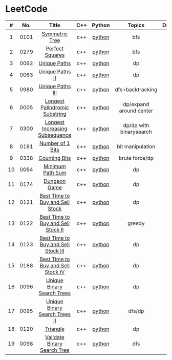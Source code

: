 LeetCode
========

| # | No. | Title | C++ | Python | Topics | Difficulty | Date |
|:----:|:--------:| :--------------: | :--------: | :--------: | :--------: | :-: | :------: |
| 1 |0101|[Symmetric Tree](https://leetcode.com/problems/symmetric-tree/) | c++ | [python](./solution/101-Symmetric-Tree/SymmetricTree.py) | bfs | E | 2019/04/09 |
| 2 |0279|[Perfect Squares](https://leetcode.com/problems/perfect-squares/) | c++ | [python](./solution/279-Perfect-Squares/PerfectSquares.py) | bfs | M | 2019/04/09 |
| 3 |0062|[Unique Paths](https://leetcode.com/problemset/all/) | c++ | [python](./solution/62-Unique-Paths/UniquePaths.py) | dp | M | 2019/04/15 |
| 4 |0063|[Unique Paths II](https://leetcode.com/problemset/all/) | c++ | [python](./solution/63-Unique-PathsII/UniquePathsII.py) | dp | M | 2019/04/15 |
| 5 |0980|[Unique Paths III](https://leetcode.com/problemset/all/) | c++ | [python](./solution/980-Unique-Paths-III/UniquePathsIII.py) | dfs+backtracking | H | 2019/04/15 |
| 6 |0005|[Longest Palindromic Substring](https://leetcode.com/problemset/all/) | c++ | [python](./solution/5-Longest-Palindromic-Substring/LongestPalindromicSubstring.py) | dp/expand around center | M | 2019/04/15 |
| 7 |0300|[Longest Increasing Subsequence](https://leetcode.com/problemset/all/) | c++ | [python](./solution/300-Longest-Increasing-Subsequence/LongestIncreasingSubsequence.py) | dp/dp with binarysearch | M | 2019/04/16 |
| 8 |0191|[Number of 1 Bits](https://leetcode.com/problemset/all/) | c++ | [python](./solution/191-Number-of-1-Bits/Numberof1Bits.py) | bit manipulation | E | 2019/04/16 |
| 9 |0338|[Counting Bits](https://leetcode.com/problemset/all/) | c++ | [python](./solution/338-Counting-Bits/CountingBits.py) | brute force/dp| M | 2019/04/16 |
| 10 |0064|[Minimum Path Sum](https://leetcode.com/problemset/all/) | c++ | [python](./solution/64-Minimum-Path-Sum/MinimumPathSum.py) | dp | M | 2019/04/16 |
| 11 |0174|[Dungeon Game](https://leetcode.com/problemset/all/) | c++ | [python](./solution/174-Dungeon-Game/DungeonGame.py) | dp | H | 2019/04/17 |
| 12 |0121|[Best Time to Buy and Sell Stock](https://leetcode.com/problemset/all/) | c++ | [python](./solution/121-Best-Time-to-Buy-and-Sell-Stock/BestTimetoBuyandSellStock.py) | dp | E | 2019/04/17 |
| 13 |0122|[Best Time to Buy and Sell Stock II](https://leetcode.com/problemset/all/) | c++ | [python](./solution/121-Best-Time-to-Buy-and-Sell-Stock-II/BestTimetoBuyandSellStockII.py) | greedy | E | 2019/04/17 |
| 14 |0123|[Best Time to Buy and Sell Stock III](https://leetcode.com/problemset/all/) | c++ | [python](./solution/123-Best-Time-to-Buy-and-Sell-Stock-III/BestTimetoBuyandSellStockIII.py) | dp | H | 2019/04/18 |
| 15 |0188|[Best Time to Buy and Sell Stock IV](https://leetcode.com/problemset/all/) | c++ | [python](./solution/188-Best-Time-to-Buy-and-Sell-Stock-IV/BestTimetoBuyandSellStockIV.py) | dp | H | 2019/04/18 |
| 16 |0096|[Unique Binary Search Trees](https://leetcode.com/problemset/all/) | c++ | [python](./solution/96-Unique-Binary-Search-Trees/UniqueBinarySearchTrees.py) | dp | M | 2019/04/19 |
| 17 |0095|[Unique Binary Search Trees II](https://leetcode.com/problemset/all/) | c++ | [python](./solution/95-Unique-Binary-Search-Trees-II/UniqueBinarySearchTreesII.py) | dfs/dp | M | 2019/04/19 |
| 18 |0120|[Triangle](https://leetcode.com/problemset/all/) | c++ | [python](./solution/120-Triangle/Triangle.py) | dp | M | 2019/04/22 |
| 19 |0098|[Validate Binary Search Tree](https://leetcode.com/problemset/all/) | c++ | [python](./solution/98-Validate-Binary-Search-Tree/ValidateBinarySearchTree.py) | dfs | M | 2019/04/22 |

